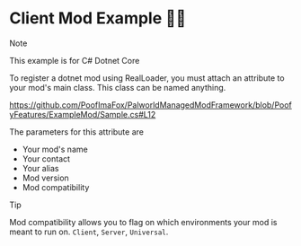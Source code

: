 # Client Mod Example 🐱‍👤

> [!NOTE]
> This example is for C# Dotnet Core  

To register a dotnet mod using RealLoader, you must attach an attribute to your mod's main class. This class can be named anything.

https://github.com/PoofImaFox/PalworldManagedModFramework/blob/PoofyFeatures/ExampleMod/Sample.cs#L12
  
The parameters for this attribute are  
- Your mod's name
- Your contact
- Your alias
- Mod version
- Mod compatibility

> [!TIP]
> Mod compatibility allows you to flag on which environments your mod is meant to run on. `Client`, `Server`, `Universal`.